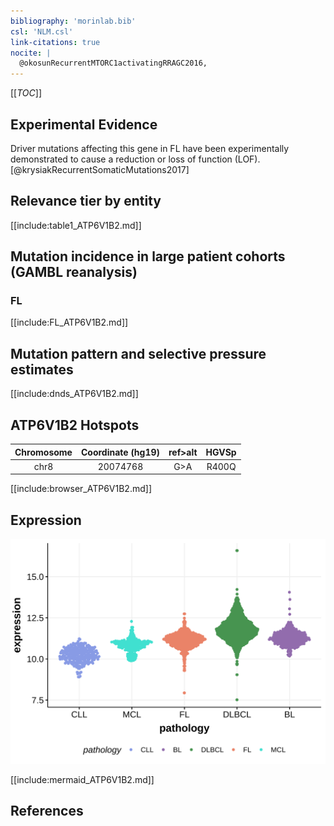 ```yaml
---
bibliography: 'morinlab.bib'
csl: 'NLM.csl'
link-citations: true
nocite: |
  @okosunRecurrentMTORC1activatingRRAGC2016, 
---
```

[[_TOC_]]


## Experimental Evidence

Driver mutations affecting this gene in FL have been experimentally demonstrated to cause a reduction or loss of function (LOF).[@krysiakRecurrentSomaticMutations2017]

## Relevance tier by entity

[[include:table1_ATP6V1B2.md]]

## Mutation incidence in large patient cohorts (GAMBL reanalysis)

### FL
[[include:FL_ATP6V1B2.md]]

## Mutation pattern and selective pressure estimates

[[include:dnds_ATP6V1B2.md]]

## ATP6V1B2 Hotspots

| Chromosome |Coordinate (hg19) | ref>alt | HGVSp | 
 | :---:| :---: | :--: | :---: |
| chr8 | 20074768 | G>A | R400Q |

[[include:browser_ATP6V1B2.md]]

## Expression
![](images/gene_expression/ATP6V1B2_by_pathology.svg)
<!-- ORIGIN: okosunRecurrentMTORC1activatingRRAGC2016a -->
<!-- FL: okosunRecurrentMTORC1activatingRRAGC2016a -->

[[include:mermaid_ATP6V1B2.md]]

## References
